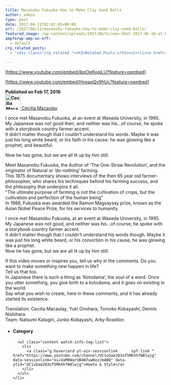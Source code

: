 ```yaml
---
title: Masanobu Fukuoka How to Make Clay Seed Balls
author: admin
type: post
date: 2017-06-11T02:02:01+00:00
url: /2017/06/11/masanobu-fukuoka-how-to-make-clay-seed-balls/
featured_image: /wp-content/uploads/2017/06/Screen-Shot-2017-06-10-at-8.22.36-PM.png
ampforwp-amp-on-off:
  - default
crp_related_posts:
  - '<div class="crp_related "><h3>Related Posts:</h3><ul><li><a href="https://scdhub.org/2017/12/25/wastewater-treatment-and-biosolids-management/"    ><img src="https://scdhub.org/wp-content/uploads/2017/12/wastewater-treatment-and-biosoli-150x150.jpg" alt="Wastewater treatment and Biosolids management" title="Wastewater treatment and Biosolids management" width="150" height="150" class="crp_thumb crp_featured" /><span class="crp_title">Wastewater treatment and Biosolids management</span></a></li><li><a href="https://scdhub.org/2017/12/29/walking-in-sabinas-shoes-world-vision/"    ><img src="https://scdhub.org/wp-content/uploads/2017/12/walking-in-sabinas-shoes-world-v-150x150.jpg" alt="Walking in Sabinas Shoes &#8211; World Vision" title="Walking in Sabinas Shoes &#8211; World Vision" width="150" height="150" class="crp_thumb crp_featured" /><span class="crp_title">Walking in Sabinas Shoes &#8211; World Vision</span></a></li><li><a href="https://scdhub.org/2018/01/06/household-and-neighborhood-sanitation-infrastructures-excreta-wastewater-disposal-in-developing-countries/"    ><img src="https://scdhub.org/wp-content/plugins/contextual-related-posts/default.png" alt="Household and neighborhood Sanitation Infrastructures: Excreta, wastewater disposal in developing countries" title="Household and neighborhood Sanitation Infrastructures: Excreta, wastewater disposal in developing countries" width="150" height="150" class="crp_thumb crp_default" /><span class="crp_title">Household and neighborhood Sanitation&hellip;</span></a></li><li><a href="https://scdhub.org/2017/07/28/8006/"    ><img src="https://scdhub.org/wp-content/uploads/2017/07/hqdefault-150x150.jpg" alt="Music" title="Music" width="150" height="150" class="crp_thumb crp_featured" /><span class="crp_title">Music</span></a></li><li><a href="https://scdhub.org/2017/12/12/rainwater-harvesting-combined-with-slow-sand-filter/"    ><img src="https://scdhub.org/wp-content/uploads/2017/12/rainwater-harvesting-combined-wi-150x150.jpg" alt="rainwater harvesting combined with slow sand filter" title="rainwater harvesting combined with slow sand filter" width="150" height="150" class="crp_thumb crp_featured" /><span class="crp_title">rainwater harvesting combined with slow sand filter</span></a></li><li><a href="https://scdhub.org/2017/10/01/diy-18650-cell-power-wall/"    ><img src="https://scdhub.org/wp-content/uploads/2017/10/Screen-Shot-2017-09-30-at-6.36.35-PM-150x150.png" alt="Home Brewed Power Walls" title="Home Brewed Power Walls" width="150" height="150" class="crp_thumb crp_featured" /><span class="crp_title">Home Brewed Power Walls</span></a></li></ul><div class="crp_clear"></div></div>'

---
```

[https://www.youtube.com/embed/ibqOeKogiLU?feature=oembed]

[https://www.youtube.com/embed/HveaqQy9hUc?feature=oembed]

<div id="watch-uploader-info">
  <strong class="watch-time-text"><strong class="watch-time-text">Published on Feb 17, 2016 </strong></strong>
</div>

<div>
  <strong class="watch-time-text"><strong class="watch-time-text"><span class="video-thumb  yt-thumb yt-thumb-48 g-hovercard" data-ytid="UCHFHut4E-k92eCuD7FZep1Q"><span class="yt-thumb-square"><span class="yt-thumb-clip"><a class="yt-user-photo g-hovercard yt-uix-sessionlink      spf-link " href="https://www.youtube.com/user/CeciliaMacaulay2020" data-sessionlink="itct=CDMQ4TkiEwjq0oaa2LTUAhWF3U4KHR5mBlAo-B0" data-ytid="UCHFHut4E-k92eCuD7FZep1Q"><img src="https://yt3.ggpht.com/-_wq3ydIKZ94/AAAAAAAAAAI/AAAAAAAAAAA/QOZ4L-DQe_U/s88-c-k-no-mo-rj-c0xffffff/photo.jpg" alt="Cecilia Macaulay" width="48" height="48" data-ytimg="1" /> </a></span></span></span></strong></strong><a class="g-hovercard yt-uix-sessionlink       spf-link " href="https://www.youtube.com/channel/UCHFHut4E-k92eCuD7FZep1Q" data-sessionlink="itct=CDMQ4TkiEwjq0oaa2LTUAhWF3U4KHR5mBlAo-B0" data-ytid="UCHFHut4E-k92eCuD7FZep1Q">Cecilia Macaulay</a>
</div>

<div id="watch-description-text" class="">
  <p id="eow-description" class="">
    I once met Masanobu Fukuoka, at an event at Waseda University, in 1995.<br /> My Japanese was not good then, and neither was his&#8230;of course, he spoke with a storybook country farmer accent.<br /> It didn&#8217;t matter though that I couldn&#8217;t understand his words. Maybe it was just his long white beard, or his faith in his cause: he was glowing like a prophet, and beautiful.
  </p>
  
  <p>
    Now he has gone, but we are all lit up by him still.
  </p>
  
  <p>
    Meet Masanobu Fukuoka, the Author of &#8216;The One-Straw Revolution&#8217;, and the originator of Natural or &#8216;do-nothing&#8217; farming.<br /> This 1975 documentary shows interviews of the then 65 year old farmer-philosopher, who shares his techniques behind his farming success, and the philosophy that underpins it all.<br /> &#8220;The ultimate purpose of farming is not the cultivation of crops, but the cultivation and perfection of the human being&#8221;<br /> In 1988, Fukuoka was awarded the Ramon Magsaysay prize, known as the Asian Nobel Peace Prize, for his services to humanity.
  </p>
  
  <p>
    I once met Masanobu Fukuoka, at an event at Waseda University, in 1995.<br /> My Japanese was not good, and neither was his&#8230;of course, he spoke with a storybook country farmer accent.<br /> It didn&#8217;t matter though that I couldn&#8217;t understand his words though. Maybe it was just his long white beard, or his conviction in his cause, he was glowing like a prophet.<br /> Now he has gone, but we are all lit up by him still.
  </p>
  
  <p>
    If this video moves or inspires you, tell us why in the comments. Do you want to make something new happen in life?<br /> Tell us that too.<br /> In Japanese there is such a thing as &#8216;Kotodama&#8217;, the soul of a word. Once you utter something, you give birth to a kotodama, and it goes on existing in the world.<br /> Say what you wish to create, here in these comments, and it has already started its existence.
  </p>
  
  <p>
    Translation: Cecilia Macaulay, Yuki Onohara, Tomoko Kobayashi, Dennis Nishihara<br /> Team: Natsumi Katagiri, Junko Kobayashi, Arby Rosellon
  </p>
</div>

<div id="watch-description-extras">
  <ul class="watch-extras-section">
    <li class="watch-meta-item yt-uix-expander-body">
      <h4 class="title">
        Category
      </h4>
      
      <ul class="content watch-info-tag-list">
        <li>
          <a class="g-hovercard yt-uix-sessionlink      spf-link " href="https://www.youtube.com/channel/UC1vGae2Q3oT5MkhhfW8lwjg" data-sessionlink="ei=VaM8WarUB4W7uwKezJmABQ" data-ytid="UC1vGae2Q3oT5MkhhfW8lwjg">Howto & Style</a>
        </li>
      </ul>
    </li>
  </ul>
</div>